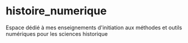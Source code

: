 # histoire_numerique
Espace dédié à mes enseignements d'initiation aux méthodes et outils numériques pour les sciences historique
